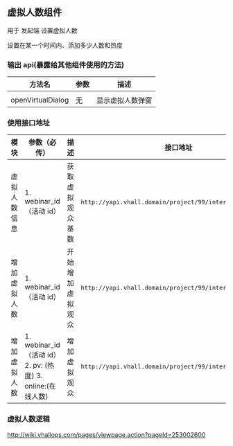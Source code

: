 ## 虚拟人数组件

用于 发起端 设置虚拟人数

设置在某一个时间内、添加多少人数和热度

### 输出 api(暴露给其他组件使用的方法)

| 方法名            | 参数 | 描述             |
| ----------------- | ---- | ---------------- |
|                   |      |                  |
| openVirtualDialog | 无   | 显示虚拟人数弹窗 |

### 使用接口地址

| 模块         | 参数（必传）                                               | 描述             | 接口地址                                                  |
| ------------ | ---------------------------------------------------------- | ---------------- | --------------------------------------------------------- |
| 虚拟人数信息 | 1. webinar_id（活动 id）                                   | 获取虚拟观众基数 | `http://yapi.vhall.domain/project/99/interface/api/28323` |
| 增加虚拟人数 | 1. webinar_id（活动 id）                                   | 开始增加虚拟观众 | `http://yapi.vhall.domain/project/99/interface/api/28317` |
| 增加虚拟人数 | 1. webinar_id（活动 id）2. pv: (热度) 3. online:(在线人数) | 增加虚拟观众     | `http://yapi.vhall.domain/project/99/interface/api/25053` |

### 虚拟人数逻辑

http://wiki.vhallops.com/pages/viewpage.action?pageId=253002600
